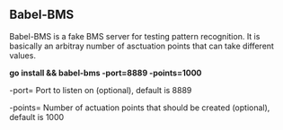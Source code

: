 ## Babel-BMS

Babel-BMS is a fake BMS server for testing pattern recognition.
It is basically an arbitray number of asctuation points that can take different values.

**go install && babel-bms -port=8889 -points=1000**

-port= Port to listen on (optional), default is 8889

-points= Number of actuation points that should be created (optional), default is 1000